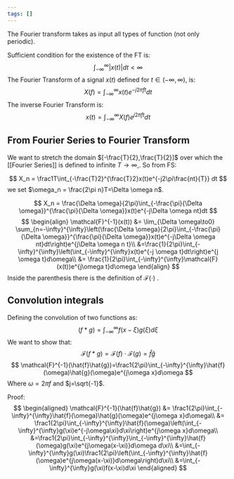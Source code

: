 ```yaml
---
tags: []
---
```

The Fourier transform takes as input all types of function (not only periodic).

Sufficient condition for the existence of the FT is:
$$
\int_{-\infty}^{\infty}|x(t)|dt<\infty
$$
The Fourier Transform of a signal $x(t)$ defined for $t\in\left(-\infty,\infty\right)$, is:
$$
X(f)=\int_{-\infty}^{\infty}x(t)e^{-j2\pi ft}dt
$$
The inverse Fourier Transform is:
$$
x(t)=\int_{-\infty}^{\infty}X(f)e^{j2\pi ft}dt
$$
## From Fourier Series to Fourier Transform
We want to stretch the domain $[-\frac{T}{2},\frac{T}{2}]$ over which the [[Fourier Series]]  is defined to infinite $T \to \infty$,.
So from FS:

$$
X_n = \frac1T\int_{-\frac{T}2}^{\frac{T}2}x(t)e^{-j2\pi\frac{nt}{T}} dt
$$
we set $\omega_n = \frac{2\pi n}T=\Delta \omega n$.

$$
X_n = \frac{\Delta \omega}{2\pi}\int_{-\frac{\pi}{\Delta \omega}}^{\frac{\pi}{\Delta \omega}}x(t)e^{-j\Delta \omega nt}dt
$$
$$
\begin{align}
\mathcal{F}^{-1}(x(t)) &= \lim_{\Delta \omega\to0} \sum_{n=-\infty}^{\infty}\left(\frac{\Delta \omega}{2\pi}\int_{-\frac{\pi}{\Delta \omega}}^{\frac{\pi}{\Delta \omega}}x(t)e^{-j\Delta \omega nt}dt\right)e^{j\Delta \omega n t}\\
&=\frac{1}{2\pi}\int_{-\infty}^{\infty}\left(\int_{-\infty}^{\infty}x(t)e^{-j \omega t}dt\right)e^{j \omega t}d\omega\\
&= \frac{1}{2\pi}\int_{-\infty}^{\infty}\mathcal{F}(x(t))e^{j\omega t}d\omega
\end{align}
$$
Inside the parenthesis there is the definition of $\mathcal{F}(\cdot)$ .
## Convolution integrals
Defining the convolution of two functions as:
$$
(f*g) = \int_{-\infty}^{\infty}f(x-\xi)g(\xi)d\xi
$$
We want to show that:
$$
\mathcal{F}(f*g)=\mathcal{F}(f)\cdot \mathcal{F}(g) = \hat{f}\hat{g}
$$
$$
\mathcal{F}^{-1}(\hat{f}\hat{g})=\frac1{2\pi}\int_{-\infty}^{\infty}\hat{f}(\omega)\hat{g}(\omega)e^{j\omega x}d\omega
$$
Where $\omega=2\pi f$ and $j=\sqrt{-1}$.

Proof:
$$
\begin{aligned}
\mathcal{F}^{-1}(\hat{f}\hat{g}) &= \frac1{2\pi}\int_{-\infty}^{\infty}\hat{f}(\omega)\hat{g}(\omega)e^{j\omega x}d\omega\\
&= \frac1{2\pi}\int_{-\infty}^{\infty}\hat{f}(\omega)\left(\int_{-\infty}^{\infty}g(\xi)e^{-j\omega\xi}d\xi\right)e^{j\omega x}d\omega\\
&=\frac1{2\pi}\int_{-\infty}^{\infty}\int_{-\infty}^{\infty}\hat{f}(\omega)g(\xi)e^{j\omega(x-\xi)}d\omega d\xi\\
&=\int_{-\infty}^{\infty}g(\xi)\frac1{2\pi}\left(\int_{-\infty}^{\infty}\hat{f}(\omega)e^{j\omega(x-\xi)}d\omega\right)d\xi\\
&=\int_{-\infty}^{\infty}g(\xi)f(x-\xi)d\xi
\end{aligned}
$$
